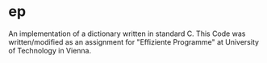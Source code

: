 # ep
An implementation of a dictionary written in standard C. This Code was written/modified as an assignment for "Effiziente Programme" at University of Technology in Vienna.
